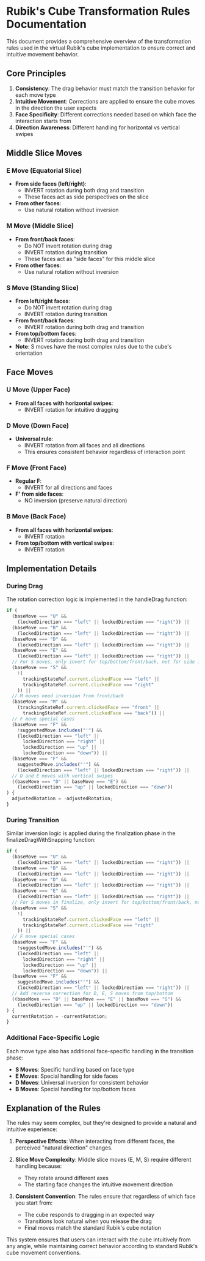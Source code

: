 # Rubik's Cube Transformation Rules Documentation

This document provides a comprehensive overview of the transformation rules used in the virtual Rubik's cube implementation to ensure correct and intuitive movement behavior.

## Core Principles

1. **Consistency**: The drag behavior must match the transition behavior for each move type
2. **Intuitive Movement**: Corrections are applied to ensure the cube moves in the direction the user expects
3. **Face Specificity**: Different corrections needed based on which face the interaction starts from
4. **Direction Awareness**: Different handling for horizontal vs vertical swipes

## Middle Slice Moves

### E Move (Equatorial Slice)

- **From side faces (left/right)**:
  - INVERT rotation during both drag and transition
  - These faces act as side perspectives on the slice
- **From other faces**:
  - Use natural rotation without inversion

### M Move (Middle Slice)

- **From front/back faces**:
  - Do NOT invert rotation during drag
  - INVERT rotation during transition
  - These faces act as "side faces" for this middle slice
- **From other faces**:
  - Use natural rotation without inversion

### S Move (Standing Slice)

- **From left/right faces**:
  - Do NOT invert rotation during drag
  - INVERT rotation during transition
- **From front/back faces**:
  - INVERT rotation during both drag and transition
- **From top/bottom faces**:
  - INVERT rotation during both drag and transition
- **Note**: S moves have the most complex rules due to the cube's orientation

## Face Moves

### U Move (Upper Face)

- **From all faces with horizontal swipes**:
  - INVERT rotation for intuitive dragging

### D Move (Down Face)

- **Universal rule**:
  - INVERT rotation from all faces and all directions
  - This ensures consistent behavior regardless of interaction point

### F Move (Front Face)

- **Regular F**:
  - INVERT for all directions and faces
- **F' from side faces**:
  - NO inversion (preserve natural direction)

### B Move (Back Face)

- **From all faces with horizontal swipes**:
  - INVERT rotation
- **From top/bottom with vertical swipes**:
  - INVERT rotation

## Implementation Details

### During Drag

The rotation correction logic is implemented in the handleDrag function:

```typescript
if (
  (baseMove === "U" &&
    (lockedDirection === "left" || lockedDirection === "right")) ||
  (baseMove === "B" &&
    (lockedDirection === "left" || lockedDirection === "right")) ||
  (baseMove === "D" &&
    (lockedDirection === "left" || lockedDirection === "right")) ||
  (baseMove === "E" &&
    (lockedDirection === "left" || lockedDirection === "right")) ||
  // For S moves, only invert for top/bottom/front/back, not for side faces
  (baseMove === "S" &&
    !(
      trackingStateRef.current.clickedFace === "left" ||
      trackingStateRef.current.clickedFace === "right"
    )) ||
  // M moves need inversion from front/back
  (baseMove === "M" &&
    (trackingStateRef.current.clickedFace === "front" ||
      trackingStateRef.current.clickedFace === "back")) ||
  // F move special cases
  (baseMove === "F" &&
    !suggestedMove.includes("'") &&
    (lockedDirection === "left" ||
      lockedDirection === "right" ||
      lockedDirection === "up" ||
      lockedDirection === "down")) ||
  (baseMove === "F" &&
    suggestedMove.includes("'") &&
    (lockedDirection === "left" || lockedDirection === "right")) ||
  // D and E moves with vertical swipes
  ((baseMove === "D" || baseMove === "E") &&
    (lockedDirection === "up" || lockedDirection === "down"))
) {
  adjustedRotation = -adjustedRotation;
}
```

### During Transition

Similar inversion logic is applied during the finalization phase in the finalizeDragWithSnapping function:

```typescript
if (
  (baseMove === "U" &&
    (lockedDirection === "left" || lockedDirection === "right")) ||
  (baseMove === "B" &&
    (lockedDirection === "left" || lockedDirection === "right")) ||
  (baseMove === "D" &&
    (lockedDirection === "left" || lockedDirection === "right")) ||
  (baseMove === "E" &&
    (lockedDirection === "left" || lockedDirection === "right")) ||
  // For S moves in finalize, only invert for top/bottom/front/back, not for side faces
  (baseMove === "S" &&
    !(
      trackingStateRef.current.clickedFace === "left" ||
      trackingStateRef.current.clickedFace === "right"
    )) ||
  // F move special cases
  (baseMove === "F" &&
    !suggestedMove.includes("'") &&
    (lockedDirection === "left" ||
      lockedDirection === "right" ||
      lockedDirection === "up" ||
      lockedDirection === "down")) ||
  (baseMove === "F" &&
    suggestedMove.includes("'") &&
    (lockedDirection === "left" || lockedDirection === "right")) ||
  // Add reverse correction for D, E, S moves from top/bottom
  ((baseMove === "D" || baseMove === "E" || baseMove === "S") &&
    (lockedDirection === "up" || lockedDirection === "down"))
) {
  currentRotation = -currentRotation;
}
```

### Additional Face-Specific Logic

Each move type also has additional face-specific handling in the transition phase:

- **S Moves**: Specific handling based on face type
- **E Moves**: Special handling for side faces
- **D Moves**: Universal inversion for consistent behavior
- **B Moves**: Special handling for top/bottom faces

## Explanation of the Rules

The rules may seem complex, but they're designed to provide a natural and intuitive experience:

1. **Perspective Effects**: When interacting from different faces, the perceived "natural direction" changes.

2. **Slice Move Complexity**: Middle slice moves (E, M, S) require different handling because:

   - They rotate around different axes
   - The starting face changes the intuitive movement direction

3. **Consistent Convention**: The rules ensure that regardless of which face you start from:
   - The cube responds to dragging in an expected way
   - Transitions look natural when you release the drag
   - Final moves match the standard Rubik's cube notation

This system ensures that users can interact with the cube intuitively from any angle, while maintaining correct behavior according to standard Rubik's cube movement conventions.
